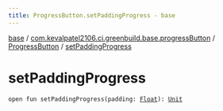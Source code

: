 ```yaml
---
title: ProgressButton.setPaddingProgress - base
---
```


[base](../../index.html) / [com.kevalpatel2106.ci.greenbuild.base.progressButton](../index.html) / [ProgressButton](index.html) / [setPaddingProgress](./set-padding-progress.html)

# setPaddingProgress

`open fun setPaddingProgress(padding: `[`Float`](https://kotlinlang.org/api/latest/jvm/stdlib/kotlin/-float/index.html)`): `[`Unit`](https://kotlinlang.org/api/latest/jvm/stdlib/kotlin/-unit/index.html)